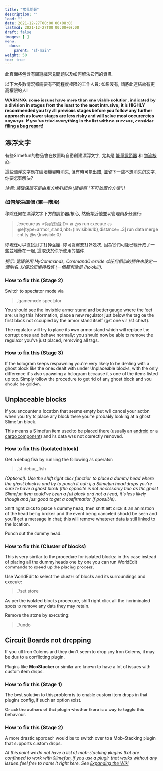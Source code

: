 ```yaml
---
title: "常見問題"
description: ""
lead: ""
date: 2021-12-27T00:00:00+08:00
lastmod: 2021-12-27T00:00:00+08:00
draft: false
images: [ ]
menu:
  docs:
    parent: "sf-main"
weight: 50
toc: true
---
```


此頁面將包含有關遊戲常見問題以及如何解決它們的資訊.

以下大多數情況都需要有不同程度權限的工作人員: 如果沒有, 請將此連結給有更高權限的人!

**WARNING: some issues have more than one viable solution, indicated by a division in stages from the least to the most intrusive; it is HIGHLY recommended you try all previous stages before you follow any further approach as lower stages are less risky and will solve most occurencies anyways. If you've tried everything in the list with no success, consider [filing a bug report!](/docs/slimefun/how-to-report-bugs)**

## 漂浮文字

有些Slimefun的物品會在放置時自動創建漂浮文字, 尤其是  [能量調節器](/docs/slimefun/energy-regulator) 和 [物流核心](/docs/slimefun/cargo-manager).

這些漂浮文字應在破壞機器時消失, 但有時可能出錯, 並留下一些不想消失的文字. 你要怎麼解決?

_注意: 請確保這不是由鬼方塊引起的 (請檢察 "不可放置的方塊")!_

### 如何解決這個 (第一階段)

移除任何在漂浮文字下方的調節器/核心, 然後靠近他並以管理員身分運行:
> /execute as <你的遊戲ID> at @s run execute as @e[type=armor_stand,nbt={Invisible:1b},distance=..3] run data merge entity @s {Invisible:0}

你現在可以直接用手打掉盔座. 你可能需要打好幾次, 因為它們可能已經升成了一些並堆疊在一起, 這取決於你所使用的插件.

*提示: 建議使用 MyCommands, CommandOverride 或任何相似的插件來設定一個別名, 以便於記憶與教導 (一個範例像是 /holokill).*

### How to fix this (Stage 2)

Switch to spectator mode via
> /gamemode spectator

You should see the invisible armor stand and better gauge where the feet are; using this information, place a new regulator just below the tag on the first block not occupied by the armor stand itself (get one via /sf cheat).

The regulator will try to place its own armor stand which will replace the corrupt ones and behave normally: you should now be able to remove the regulator you've just placed, removing all tags.

### How to fix this (Stage 3)

If the hologram keeps respawning you're very likely to be dealing with a ghost block like the ones dealt with under Unplaceable blocks, with the only difference it's also spawning a hologram because it's one of the items listed up top. Simply follow the procedure to get rid of any ghost block and you should be golden.

## Unplaceable blocks

If you encounter a location that seems empty but will cancel your action when you try to place any block there you're probably looking at a ghost Slimefun block.

This means a Slimefun item used to be placed there (usually an [android](/docs/slimefun/androids) or a [cargo component](/docs/slimefun/cargo-management)) and its data was not correctly removed.

### How to fix this (Isolated block)

Get a debug fish by running the following as operator:
> /sf debug_fish

_(Optional): Use the shift right click function to place a dummy head where the ghost block is and try to punch it out: if a Slimefun head drops you're sure to have a ghost block (the opposite is not necessarily true as the ghost Slimefun item could've been a full block and not a head, it's less likely though and just good to get a confirmation if possible)._

Shift right click to place a dummy head, then shift left click it: an animation of the head being broken and the event being canceled should be seen and you'll get a message in chat; this will remove whatever data is still linked to the location.

Punch out the dummy head.

### How to fix this (Cluster of blocks)

This is very similar to the procedure for isolated blocks: in this case instead of placing all the dummy heads one by one you can run WorldEdit commands to speed up the placing process.

Use WorldEdit to select the cluster of blocks and its surroundings and execute:
> //set stone

As per the isolated blocks procedure, shift right click all the incriminated spots to remove any data they may retain.

Remove the stone by executing:
> //undo

## Circuit Boards not dropping

If you kill Iron Golems and they don't seem to drop any Iron Golems, it may be due to a conflicting plugin.

Plugins like **MobStacker** or similar are known to have a lot of issues with custom item drops.

### How to fix this (Stage 1)

The best solution to this problem is to enable custom item drops in that plugins config, if such an option exist.

Or ask the authors of that plugin whether there is a way to toggle this behaviour.

### How to fix this (Stage 2)

A more drastic approach would be to switch over to a Mob-Stacking plugin that supports custom drops.

_At this point we do not have a list of mob-stacking plugins that are confirmed to work with Slimefun, if you use a plugin that works without any issues, feel free to name it right here. See [Expanding the Wiki](/docs/slimefun/expanding-the-wiki)_
